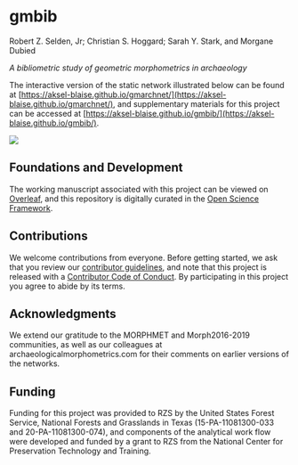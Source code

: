 # gmbib

Robert Z. Selden, Jr; Christian S. Hoggard; Sarah Y. Stark, and Morgane Dubied

_A bibliometric study of geometric morphometrics in archaeology_

The interactive version of the static network illustrated below can be found at [https://aksel-blaise.github.io/gmarchnet/](https://aksel-blaise.github.io/gmarchnet/), and supplementary materials for this project can be accessed at [https://aksel-blaise.github.io/gmbib/](https://aksel-blaise.github.io/gmbib/).

![](./figs/gmarchnet.png)

## Foundations and Development

The working manuscript associated with this project can be viewed on [Overleaf](https://www.overleaf.com/read/syvknbmtnspq), and this repository is digitally curated in the [Open Science Framework](https://osf.io/fxnej/). 

## Contributions

We welcome contributions from everyone. Before getting started, we ask that you review our [contributor guidelines](CONTRIBUTING.md), and note that this project is released with a [Contributor Code of Conduct](CONDUCT.md). By participating in this project you agree to abide by its terms.

## Acknowledgments

We extend our gratitude to the MORPHMET and Morph2016-2019 communities, as well as our colleagues at archaeologicalmorphometrics.com for their comments on earlier versions of the networks.

## Funding

Funding for this project was provided to RZS by the United States Forest Service, National Forests and Grasslands in Texas (15-PA-11081300-033 and 20-PA-11081300-074), and components of the analytical work flow were developed and funded by a grant to RZS from the National Center for Preservation Technology and Training.
